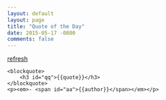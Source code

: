 ```yaml
---
layout: default
layout: page
title: "Quote of the Day"
date: 2015-05-17 -0800
comments: false
---
```


<div class="row">
  <div class="col-xs-12">
  <a class="btn btn-default getAnotherQuote" href="#">
    refresh <i class="fa fa-refresh "></i>
  </a>
  </div>
</div>

<div class="row">
  <div class="col-xs-12">

    <blockquote>
    	<h3 id="qq">{{quote}}</h3>
    </blockquote>
    <p><em>- <span id="aa">{{author}}</span></em></p>
  </div>
</div>

<script>
  var quotes = [
  {% for q in site.data.quotes %}
    { "quote": "{{ q.quote }}", "author": "{{q.author }}" },
  {% endfor %}
  ];

  var random = function() {
    if (quotes.length == 0) {
        return { "quote": "Error: not quotes found", "author": ""};
    }

    var getRandomInt = function(lower, upper) {
        return Math.floor(Math.random() * (upper - lower + 1)) + lower;
    };

    var max = quotes.length - 1;
    var index = getRandomInt(0, max);
    var q = quotes[index];
    return q;
  };

  var getAnotherQuote = function() {
    var qotd = random();
    $("#qq").html(qotd.quote);
    $("#aa").html(qotd.author);  
  };
  
  $(".getAnotherQuote").click(getAnotherQuote);
  getAnotherQuote();
</script>
